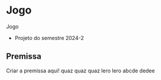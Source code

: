 # Jogo
Jogo

* Projeto do semestre 2024-2

## Premissa
 
Criar a premissa aqui!
quaz quaz quaz lero lero 
abcde
dedee